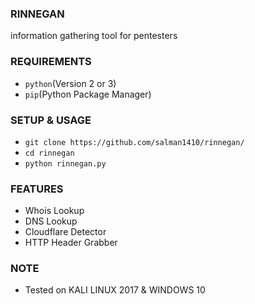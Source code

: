 ### RINNEGAN
information gathering tool for pentesters

### REQUIREMENTS
* `python`(Version 2 or 3)
* `pip`(Python Package Manager)

### SETUP & USAGE
* `git clone https://github.com/salman1410/rinnegan/`
* `cd rinnegan`
* `python rinnegan.py`

### FEATURES
* Whois Lookup
* DNS Lookup
* Cloudflare Detector
* HTTP Header Grabber

### NOTE
* Tested on KALI LINUX 2017 & WINDOWS 10

